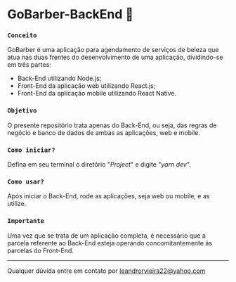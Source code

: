 # GoBarber-BackEnd :floppy_disk:
### `Conceito`
GoBarber é uma aplicação para agendamento de serviços de beleza que atua nas duas frentes do desenvolvimento de uma aplicação, dividindo-se em três partes: 
- Back-End utilizando Node.js;
- Front-End da aplicação web utilizando React.js;
- Front-End da aplicação mobile utilizando React Native.
### `Objetivo`
O presente repositório trata apenas do Back-End, ou seja, das regras de negócio e banco de dados de ambas as aplicações, web e mobile. 
### `Como iniciar?`
Defina em seu terminal o diretório "*Project*" e digite "*yarn dev*".
### `Como usar?`
Após iniciar o Back-End, rode as aplicações, seja web ou mobile, e as utilize.
### `Importante`
Uma vez que se trata de um aplicação completa, é necessário que a parcela referente ao Back-End esteja operando concomitantemente às parcelas do Front-End.

------------------------------------------------------------------

Qualquer dúvida entre em contato por <a href="mailto:leandrorvieira22@yahoo.com?">leandrorvieira22@yahoo.com</a>
